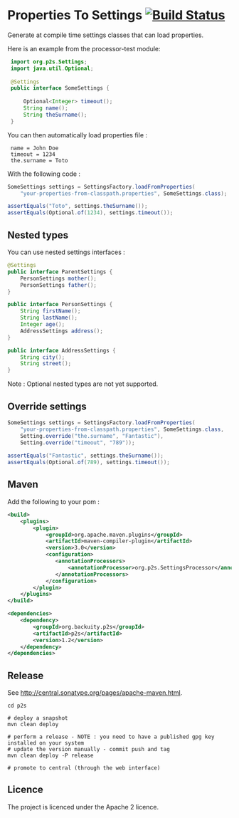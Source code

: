Properties To Settings [![Build Status](https://travis-ci.org/backuity/p2s.png?branch=master)](https://travis-ci.org/backuity/p2s)
======================


Generate at compile time settings classes that can load properties.
 
Here is an example from the processor-test module:
  
```java     
 import org.p2s.Settings;
 import java.util.Optional;
 
 @Settings
 public interface SomeSettings {
 
     Optional<Integer> timeout();
     String name();
     String theSurname();
 }
 ```

You can then automatically load properties file :

     name = John Doe
     timeout = 1234
     the.surname = Toto
     
With the following code :
    
```java
SomeSettings settings = SettingsFactory.loadFromProperties(
    "your-properties-from-classpath.properties", SomeSettings.class);

assertEquals("Toto", settings.theSurname());
assertEquals(Optional.of(1234), settings.timeout());
```     

## Nested types

You can use nested settings interfaces :

```java
@Settings
public interface ParentSettings {
    PersonSettings mother();
    PersonSettings father();
}

public interface PersonSettings {
    String firstName();
    String lastName();
    Integer age();
    AddressSettings address();
}

public interface AddressSettings {
    String city();
    String street();
}
```

Note : Optional nested types are not yet supported.


## Override settings

```java
SomeSettings settings = SettingsFactory.loadFromProperties(
    "your-properties-from-classpath.properties", SomeSettings.class,
    Setting.override("the.surname", "Fantastic"),
    Setting.override("timeout", "789"));
     
assertEquals("Fantastic", settings.theSurname());
assertEquals(Optional.of(789), settings.timeout());     
```
     
## Maven     
     
Add the following to your pom :
 
 ```xml
 <build>
     <plugins>
         <plugin>
             <groupId>org.apache.maven.plugins</groupId>
             <artifactId>maven-compiler-plugin</artifactId>
             <version>3.0</version>
             <configuration>
                <annotationProcessors>
                    <annotationProcessor>org.p2s.SettingsProcessor</annotationProcessor>
                </annotationProcessors>
             </configuration>
         </plugin>
     </plugins>
 </build>

 <dependencies>
     <dependency>
         <groupId>org.backuity.p2s</groupId>
         <artifactId>p2s</artifactId>
         <version>1.2</version>
     </dependency>
 </dependencies>
```


## Release

See <http://central.sonatype.org/pages/apache-maven.html>.

    cd p2s

    # deploy a snapshot
    mvn clean deploy
    
    # perform a release - NOTE : you need to have a published gpg key installed on your system    
    # update the version manually - commit push and tag
    mvn clean deploy -P release
    
    # promote to central (through the web interface)

## Licence

The project is licenced under the Apache 2 licence.
